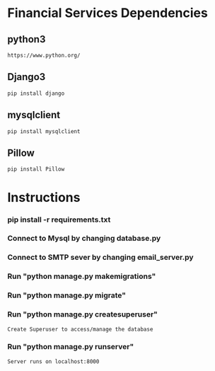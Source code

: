 # Financial Services Dependencies

## python3
    https://www.python.org/
## Django3
    pip install django
## mysqlclient
    pip install mysqlclient
## Pillow
    pip install Pillow

# Instructions

### pip install -r requirements.txt
### Connect to Mysql by changing database.py
### Connect to SMTP sever by changing email_server.py
### Run "python manage.py makemigrations"
### Run "python manage.py migrate"
### Run "python manage.py createsuperuser"
	Create Superuser to access/manage the database 
### Run "python manage.py runserver"
	Server runs on localhost:8000
